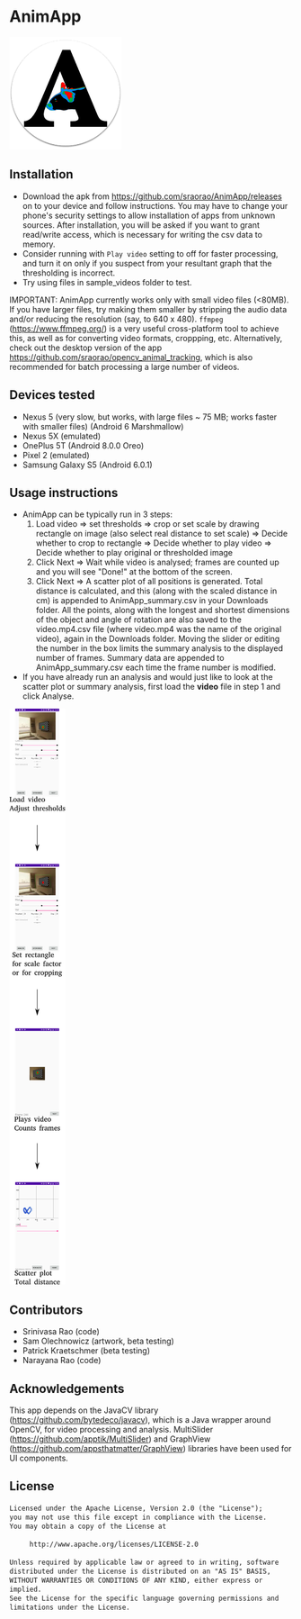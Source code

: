 # AnimApp
![Logo](logo3ds_72dpi_200px.png)


## Installation

* Download the apk from https://github.com/sraorao/AnimApp/releases on to your device and follow instructions. You may have to change your phone's security settings to allow installation of apps from unknown sources. After installation, you will be asked if you want to grant read/write access, which is necessary for writing the csv data to memory.
* Consider running with `Play video` setting to off for faster processing, and turn it on only if you suspect from your resultant graph that the thresholding is incorrect.
* Try using files in sample_videos folder to test. 

IMPORTANT: AnimApp currently works only with small video files (<80MB). If you have larger files, try making them smaller by stripping the audio data and/or reducing the resolution (say, to 640 x 480). `ffmpeg` (https://www.ffmpeg.org/) is a very useful cross-platform tool to achieve this, as well as for converting video formats, croppping, etc. Alternatively, check out the desktop version of the app https://github.com/sraorao/opencv_animal_tracking, which is also recommended for batch processing a large number of videos.

## Devices tested

* Nexus 5 (very slow, but works, with large files ~ 75 MB; works faster with smaller files) (Android 6 Marshmallow)
* Nexus 5X (emulated)
* OnePlus 5T (Android 8.0.0 Oreo)
* Pixel 2 (emulated)
* Samsung Galaxy S5 (Android 6.0.1)
## Usage instructions

* AnimApp can be typically run in 3 steps:
  1. Load video => set thresholds => crop or set scale by drawing rectangle on image (also select real distance to set scale) => Decide whether to crop to rectangle => Decide whether to play video => Decide whether to play original or thresholded image
  2. Click Next => Wait while video is analysed; frames are counted up and you will see "Done!" at the bottom of the screen.
  3. Click Next => A scatter plot of all positions is generated. Total distance is calculated, and this (along with the scaled distance in cm) is appended to AnimApp_summary.csv in your Downloads folder. All the points, along with the longest and shortest dimensions of the object and angle of rotation are also saved to the video.mp4.csv file (where video.mp4 was the name of the original video), again in the Downloads folder. Moving the slider or editing the number in the box limits the summary analysis to the displayed number of frames. Summary data are appended to AnimApp_summary.csv each time the frame number is modified.
* If you have already run an analysis and would just like to look at the scatter plot or summary analysis, first load the **video** file in step 1 and click Analyse. 

![Instructions](instructions_150px.png)

## Contributors

* Srinivasa Rao (code)
* Sam Olechnowicz (artwork, beta testing)
* Patrick Kraetschmer (beta testing) 
* Narayana Rao (code)

## Acknowledgements

This app depends on the JavaCV library (https://github.com/bytedeco/javacv), which is a Java wrapper around OpenCV, for video processing and analysis. MultiSlider (https://github.com/apptik/MultiSlider) and GraphView (https://github.com/appsthatmatter/GraphView) libraries have been used for UI components.

## License

```
Licensed under the Apache License, Version 2.0 (the "License");
you may not use this file except in compliance with the License.
You may obtain a copy of the License at

     http://www.apache.org/licenses/LICENSE-2.0

Unless required by applicable law or agreed to in writing, software
distributed under the License is distributed on an "AS IS" BASIS,
WITHOUT WARRANTIES OR CONDITIONS OF ANY KIND, either express or implied.
See the License for the specific language governing permissions and
limitations under the License.
```
